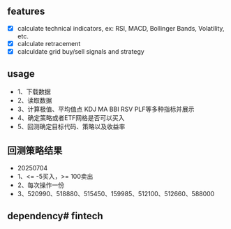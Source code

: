 ## features
- [x] calculate technical indicators, ex: RSI, MACD, Bollinger Bands, Volatility, etc.
- [x] calculate retracement
- [x] calculdate grid buy/sell signals and strategy

## usage
- 1、下载数据
- 2、读取数据
- 3、计算极值、平均值点 KDJ MA BBI RSV PLF等多种指标并展示
- 4、确定策略或者ETF网格是否可以买入
- 5、回测确定目标代码、策略以及收益率

## 回测策略结果
- 20250704
- 1、<= -5买入，>= 100卖出
- 2、每次操作一份
- 3、520990、518880、515450、159985、512100、512660、588000

## dependency# fintech
